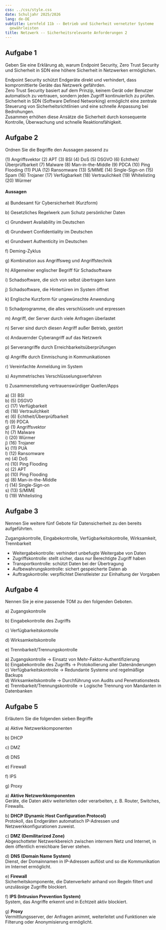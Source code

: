 ```yaml
---
css: ../css/style.css
date: Schuljahr 2025/2026
lang: de-DE
subtitle: Lernfeld 11b -- Betrieb und Sicherheit vernetzter Systeme
  gewährleisten
title: Netzwerk -- Sicherheitsrelevante Anforderungen 2
---
```


## Aufgabe 1

Geben Sie eine Erklärung ab, warum Endpoint Security, Zero Trust
Security und Sicherheit in SDN eine höhere Sicherheit in Netzwerken
ermöglichen.

Endpoint Security schützt Endgeräte direkt und verhindert, dass kompromittierte Geräte das Netzwerk gefährden.  
Zero Trust Security basiert auf dem Prinzip, keinem Gerät oder Benutzer automatisch zu vertrauen, sondern jeden Zugriff kontinuierlich zu prüfen.  
Sicherheit in SDN (Software Defined Networking) ermöglicht eine zentrale Steuerung von Sicherheitsrichtlinien und eine schnelle Anpassung bei Bedrohungen.  
Zusammen erhöhen diese Ansätze die Sicherheit durch konsequente Kontrolle, Überwachung und schnelle Reaktionsfähigkeit.

## Aufgabe 2

Ordnen Sie die Begriffe den Aussagen passend zu

(1) Angriffsvektor
(2) APT
(3) BSI
(4) DoS
(5) DSGVO
(6) Echtheit/Überprüfbarkeit
(7) Malware
(8) Man-in-the-Middle
(9) PDCA
(10) Ping Flooding
(11) PUA
(12) Ransomware
(13) S/MIME
(14) Single-Sign-on
(15) Spam
(16) Trojaner
(17) Verfügbarkeit
(18) Vertraulichkeit
(19) Whitelisting
(20) Würmer

#### Aussagen

a)  Bundesamt für Cybersicherheit (Kurzform)

b)  Gesetzliches Regelwerk zum Schutz persönlicher Daten

c)  Grundwert Availability im Deutschen

d)  Grundwert Confidentiality im Deutschen

e)  Grundwert Authenticity im Deutschen

f)  Deming-Zyklus

g)  Kombination aus Angriffsweg und Angriffstechnik

h)  Allgemeiner englischer Begriff für Schadsoftware

i)  Schadsoftware, die sich von selbst übertragen kann

j)  Schadsoftware, die Hintertüren im System öffnet

k)  Englische Kurzform für ungewünschte Anwendung

l)  Schadprogramme, die alles verschlüsseln und erpressen

m)  Angriff, der Server durch viele Anfragen überlastet

n)  Server sind durch diesen Angriff außer Betrieb, gestört

o)  Andauernder Cyberangriff auf das Netzwerk

p)  Serverangriffe durch Erreichbarkeitsüberprüfungen

q)  Angriffe durch Einmischung in Kommunikationen

r)  Vereinfachte Anmeldung im System

s)  Asymmetrisches Verschlüsselungsverfahren

t)  Zusammenstellung vertrauenswürdiger Quellen/Apps

a) (3) BSI  
b) (5) DSGVO  
c) (17) Verfügbarkeit  
d) (18) Vertraulichkeit  
e) (6) Echtheit/Überprüfbarkeit  
f) (9) PDCA  
g) (1) Angriffsvektor  
h) (7) Malware  
i) (20) Würmer  
j) (16) Trojaner  
k) (11) PUA  
l) (12) Ransomware  
m) (4) DoS  
n) (10) Ping Flooding  
o) (2) APT  
p) (10) Ping Flooding  
q) (8) Man-in-the-Middle  
r) (14) Single-Sign-on  
s) (13) S/MIME  
t) (19) Whitelisting

## Aufgabe 3

Nennen Sie weitere fünf Gebote für Datensicherheit zu den bereits
aufgeführten.

Zugangskontrolle, Eingabekontrolle, Verfügbarkeitskontrolle,
Wirksamkeit, Trennbarkeit

- Weitergabekontrolle: verhindert unbefugte Weitergabe von Daten  
- Zugriffskontrolle: stellt sicher, dass nur Berechtigte Zugriff haben  
- Transportkontrolle: schützt Daten bei der Übertragung  
- Aufbewahrungskontrolle: sichert gespeicherte Daten ab  
- Auftragskontrolle: verpflichtet Dienstleister zur Einhaltung der Vorgaben  

## Aufgabe 4

Nennen Sie je eine passende TOM zu den folgenden Geboten.

a)  Zugangskontrolle

b)  Eingabekontrolle des Zugriffs

c)  Verfügbarkeitskontrolle

d)  Wirksamkeitskontrolle

e)  Trennbarkeit/Trennungskontrolle

a) Zugangskontrolle → Einsatz von Mehr-Faktor-Authentifizierung  
b) Eingabekontrolle des Zugriffs → Protokollierung aller Datenänderungen  
c) Verfügbarkeitskontrolle → Redundante Systeme und regelmäßige Backups  
d) Wirksamkeitskontrolle → Durchführung von Audits und Penetrationstests  
e) Trennbarkeit/Trennungskontrolle → Logische Trennung von Mandanten in Datenbanken  

## Aufgabe 5

Erläutern Sie die folgenden sieben Begriffe

a)  Aktive Netzwerkkomponenten

<!-- -->

b)  DHCP

<!-- -->

c)  DMZ

<!-- -->

d)  DNS

<!-- -->

e)  Firewall

<!-- -->

f)  IPS

<!-- -->

g)  Proxy

a) **Aktive Netzwerkkomponenten**  
Geräte, die Daten aktiv weiterleiten oder verarbeiten, z. B. Router, Switches, Firewalls.  

b) **DHCP (Dynamic Host Configuration Protocol)**  
Protokoll, das Endgeräten automatisch IP-Adressen und Netzwerkkonfigurationen zuweist.  

c) **DMZ (Demilitarized Zone)**  
Abgeschotteter Netzwerkbereich zwischen internem Netz und Internet, in dem öffentlich erreichbare Server stehen.  

d) **DNS (Domain Name System)**  
Dienst, der Domainnamen in IP-Adressen auflöst und so die Kommunikation im Internet ermöglicht.  

e) **Firewall**  
Sicherheitskomponente, die Datenverkehr anhand von Regeln filtert und unzulässige Zugriffe blockiert.  

f) **IPS (Intrusion Prevention System)**  
System, das Angriffe erkennt und in Echtzeit aktiv blockiert.  

g) **Proxy**  
Vermittlungsserver, der Anfragen animmt, weiterleitet und Funktionen wie Filterung oder Anonymisierung ermöglicht.
